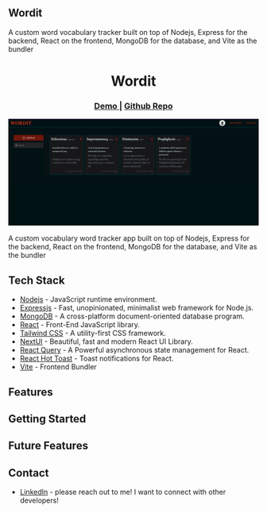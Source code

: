 ## Wordit

A custom word vocabulary tracker built on top of Nodejs, Express for the backend, React on the frontend, MongoDB for the database, and Vite as the bundler

<div align="center">
  <h1 align="center">Wordit</h1>

  <div align="center">
		<h3>
			<a href="https://wordit-vocab.netlify.app/">
				Demo
			</a>
			<span> | </span>
			<a href="https://github.com/GloBoiVic/Wordit">
				Github Repo
			</a>
		</h3>
	</div>
</div>

![Wordit screenshot](./frontend/src/assets/project-screenshot.png)

A custom vocabulary word tracker app built on top of Nodejs, Express for the backend, React on the frontend, MongoDB for the database, and Vite as the bundler

## Tech Stack

- [Nodejs](https://nodejs.org/en) - JavaScript runtime environment.
- [Expressjs](https://expressjs.com/) - Fast, unopinionated, minimalist web framework for Node.js.
- [MongoDB](https://www.mongodb.com/) - A cross-platform document-oriented database program.
- [React](https://es.reactjs.org/) - Front-End JavaScript library.
- [Tailwind CSS](https://tailwindcss.com/) - A utility-first CSS framework.
- [NextUI](https://nextui.org/) - Beautiful, fast and modern React UI Library.
- [React Query](https://tanstack.com/query/latest) - A Powerful asynchronous state management for React.
- [React Hot Toast](https://react-hot-toast.com/) - Toast notifications for React.
- [Vite](https://vitejs.dev/) - Frontend Bundler

## Features

## Getting Started

## Future Features

## Contact

- [LinkedIn](https://www.linkedin.com/in/developing-vic/) - please reach out to me! I want to connect with other developers!
